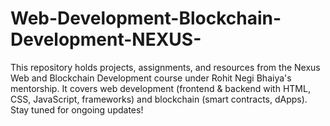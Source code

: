 # Web-Development-Blockchain-Development-NEXUS-
This repository holds projects, assignments, and resources from the Nexus Web and Blockchain Development course under Rohit Negi Bhaiya's mentorship. It covers web development (frontend &amp; backend with HTML, CSS, JavaScript, frameworks) and blockchain (smart contracts, dApps). Stay tuned for ongoing updates!
